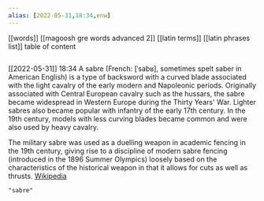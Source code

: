 ```yaml
---
alias: [2022-05-31,18:34,enw]
---
```

[[words]] [[magoosh gre words advanced 2]] [[latin terms]] [[latin phrases list]]
table of content
```toc
```

[[2022-05-31]] 18:34
A sabre (French: [ˈsabʁ], sometimes spelt saber in American English) is a type of backsword with a curved blade associated with the light cavalry of the early modern and Napoleonic periods. Originally associated with Central European cavalry such as the hussars, the sabre became widespread in Western Europe during the Thirty Years' War. Lighter sabres also became popular with infantry of the early 17th century. In the 19th century, models with less curving blades became common and were also used by heavy cavalry.

The military sabre was used as a duelling weapon in academic fencing in the 19th century, giving rise to a discipline of modern sabre fencing (introduced in the 1896 Summer Olympics) loosely based on the characteristics of the historical weapon in that it allows for cuts as well as thrusts.
[Wikipedia](https://en.wikipedia.org/wiki/Sabre)
```query
"sabre"
```